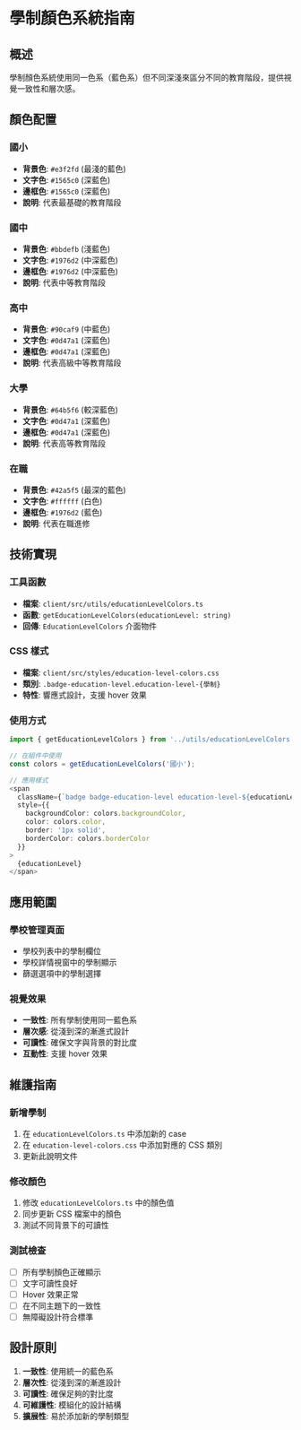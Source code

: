 # 學制顏色系統指南

## 概述

學制顏色系統使用同一色系（藍色系）但不同深淺來區分不同的教育階段，提供視覺一致性和層次感。

## 顏色配置

### 國小
- **背景色**: `#e3f2fd` (最淺的藍色)
- **文字色**: `#1565c0` (深藍色)
- **邊框色**: `#1565c0` (深藍色)
- **說明**: 代表最基礎的教育階段

### 國中
- **背景色**: `#bbdefb` (淺藍色)
- **文字色**: `#1976d2` (中深藍色)
- **邊框色**: `#1976d2` (中深藍色)
- **說明**: 代表中等教育階段

### 高中
- **背景色**: `#90caf9` (中藍色)
- **文字色**: `#0d47a1` (深藍色)
- **邊框色**: `#0d47a1` (深藍色)
- **說明**: 代表高級中等教育階段

### 大學
- **背景色**: `#64b5f6` (較深藍色)
- **文字色**: `#0d47a1` (深藍色)
- **邊框色**: `#0d47a1` (深藍色)
- **說明**: 代表高等教育階段

### 在職
- **背景色**: `#42a5f5` (最深的藍色)
- **文字色**: `#ffffff` (白色)
- **邊框色**: `#1976d2` (藍色)
- **說明**: 代表在職進修

## 技術實現

### 工具函數
- **檔案**: `client/src/utils/educationLevelColors.ts`
- **函數**: `getEducationLevelColors(educationLevel: string)`
- **回傳**: `EducationLevelColors` 介面物件

### CSS 樣式
- **檔案**: `client/src/styles/education-level-colors.css`
- **類別**: `.badge-education-level.education-level-{學制}`
- **特性**: 響應式設計，支援 hover 效果

### 使用方式

```typescript
import { getEducationLevelColors } from '../utils/educationLevelColors';

// 在組件中使用
const colors = getEducationLevelColors('國小');

// 應用樣式
<span 
  className={`badge badge-education-level education-level-${educationLevel}`}
  style={{
    backgroundColor: colors.backgroundColor,
    color: colors.color,
    border: '1px solid',
    borderColor: colors.borderColor
  }}
>
  {educationLevel}
</span>
```

## 應用範圍

### 學校管理頁面
- 學校列表中的學制欄位
- 學校詳情視窗中的學制顯示
- 篩選選項中的學制選擇

### 視覺效果
- **一致性**: 所有學制使用同一藍色系
- **層次感**: 從淺到深的漸進式設計
- **可讀性**: 確保文字與背景的對比度
- **互動性**: 支援 hover 效果

## 維護指南

### 新增學制
1. 在 `educationLevelColors.ts` 中添加新的 case
2. 在 `education-level-colors.css` 中添加對應的 CSS 類別
3. 更新此說明文件

### 修改顏色
1. 修改 `educationLevelColors.ts` 中的顏色值
2. 同步更新 CSS 檔案中的顏色
3. 測試不同背景下的可讀性

### 測試檢查
- [ ] 所有學制顏色正確顯示
- [ ] 文字可讀性良好
- [ ] Hover 效果正常
- [ ] 在不同主題下的一致性
- [ ] 無障礙設計符合標準

## 設計原則

1. **一致性**: 使用統一的藍色系
2. **層次性**: 從淺到深的漸進設計
3. **可讀性**: 確保足夠的對比度
4. **可維護性**: 模組化的設計結構
5. **擴展性**: 易於添加新的學制類型 